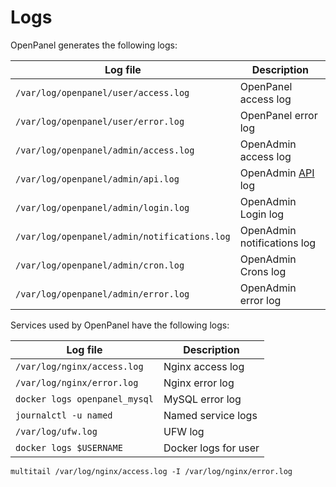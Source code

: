 # Logs

OpenPanel generates the following logs:

| Log file | Description |
|----------|-------------|
|`/var/log/openpanel/user/access.log`|OpenPanel access log|
|`/var/log/openpanel/user/error.log`|OpenPanel error log|
|`/var/log/openpanel/admin/access.log`|OpenAdmin access log|
|`/var/log/openpanel/admin/api.log`|OpenAdmin [API](/api/) log|
|`/var/log/openpanel/admin/login.log`|OpenAdmin Login log|
|`/var/log/openpanel/admin/notifications.log`|OpenAdmin notifications log|
|`/var/log/openpanel/admin/cron.log`|OpenAdmin Crons log|
|`/var/log/openpanel/admin/error.log`|OpenAdmin error log|

Services used by OpenPanel have the following logs:

| Log file | Description |
|----------|-------------|
|`/var/log/nginx/access.log`|Nginx access log|
|`/var/log/nginx/error.log`|Nginx error log|
|`docker logs openpanel_mysql`|MySQL error log|
|`journalctl -u named`|Named service logs|
|`/var/log/ufw.log`|UFW log|
|`docker logs $USERNAME`|Docker logs for user|

```
multitail /var/log/nginx/access.log -I /var/log/nginx/error.log
```
